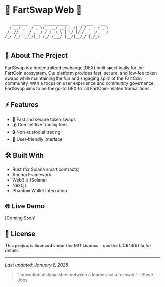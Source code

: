# 🌟 FartSwap Web 🌟

```ascii
   _______   ___  ___________      _____   ___ 
  / __/ _ | / _ \/_  __/ __/ | /| / / _ | / _ \
 / _// __ |/ , _/ / / _\ \ | |/ |/ / __ |/ ___/
/_/ /_/ |_/_/|_| /_/ /___/ |__/|__/_/ |_/_/    
                                                   
```

## 🚀 About The Project

FartSwap is a decentralized exchange (DEX) built specifically for the FartCoin ecosystem. Our platform provides fast, secure, and low-fee token swaps while maintaining the fun and engaging spirit of the FartCoin community. With a focus on user experience and community governance, FartSwap aims to be the go-to DEX for all FartCoin-related transactions.

## ⚡ Features

- 🔄 Fast and secure token swaps
- 💰 Competitive trading fees
- 🔒 Non-custodial trading
- 🌌 User-friendly interface

## 🛠️ Built With

- Rust (for Solana smart contracts)
- Anchor Framework
- Web3.js (Solana)
- Next.js
- Phantom Wallet Integration

## 🌐 Live Demo

[Coming Soon]

## 📝 License

This project is licensed under the MIT License - see the LICENSE file for details.

---
*Last updated: January 8, 2025*

> "Innovation distinguishes between a leader and a follower." - Steve Jobs
